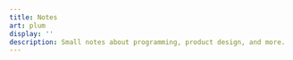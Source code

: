 ```yaml
---
title: Notes
art: plum
display: ''
description: Small notes about programming, product design, and more.
---
```


<SubNav />

<ListPosts only-date type="note" />
